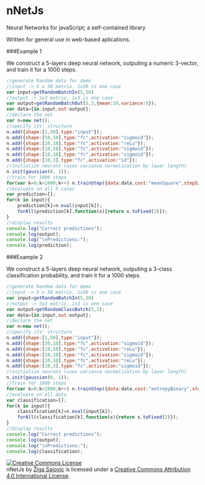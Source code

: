 # nNetJs
Neural Networks for javaScript; a self-contained library

Written for general use in web-based aplications.

###Example 1

We construct a 5-layers deep neural network, outputing a numeric 3-vector, and train it for a 1000 steps.

```javascript
//generate Random data for demo
//input -> 5 x 50 matrix, 1x50 is one case
var input=getRandomBatchIn(5,50)
//output -> 5x3 matrix, 1x3 is one case
var output=getRandomBatchOut(5,3,{mean:10,variance:5});
var data={in:input,out:output};
//declare the net
var n=new net();
//specify its' structure
n.add({shape:[1,50],type:"input"});
n.add({shape:[50,10],type:"fc",activation:"sigmoid"});
n.add({shape:[10,10],type:"fc",activation:"reLu"});
n.add({shape:[10,10],type:"fc",activation:"sigmoid"});
n.add({shape:[10,10],type:"fc",activation:"sigmoid"});
n.add({shape:[10,3],type:"fc",activation:"id"});
//initialize neurons (uses variance normalization by layer length)
n.init(gaussian(0, 1));
//train for 1000 steps
for(var k=0;k<1000;k++) n.trainStep({data:data,cost:"meanSquare",stepSize:0.1});
//evaluate on all 5 cases
var prediction=[];
for(k in input){
    prediction[k]=n.eval(input[k]);
    forAll(prediction[k],function(x){return x.toFixed(2)});
}
//display results
console.log("Correct predictions");
console.log(output);
console.log("\nPredictions:");
console.log(prediction);
```

###Example 2

We construct a 5-layers deep neural network, outputing a 3-class classification probability, and train it for a 1000 steps.

```javascript
//generate Random data for demo
//input -> 5 x 50 matrix, 1x50 is one case
var input=getRandomBatchIn(5,50)
//output -> 5x3 matrix, 1x3 is one case
var output=getRandomClassBatch(5,3);
var data={in:input,out:output};
//declare the net
var n=new net();
//specify its' structure
n.add({shape:[1,50],type:"input"});
n.add({shape:[50,10],type:"fc",activation:"sigmoid"});
n.add({shape:[10,10],type:"fc",activation:"reLu"});
n.add({shape:[10,10],type:"fc",activation:"sigmoid"});
n.add({shape:[10,10],type:"fc",activation:"reLu"});
n.add({shape:[10,3],type:"fc",activation:"sigmoid"});
//initialize neurons (uses variance normalization by layer length)
n.init(gaussian(0, 1));
//train for 1000 steps
for(var k=0;k<1000;k++) n.trainStep({data:data,cost:"entropyBinary",stepSize:0.1});
//evaluate on all data
var classification=[];
for(k in input){
    classification[k]=n.eval(input[k]);
    forAll(classification[k],function(x){return x.toFixed(2)});
}
//display results
console.log("Correct predictions");
console.log(output);
console.log("\nPredictions:");
console.log(classification);
```

<a rel="license" href="http://creativecommons.org/licenses/by/4.0/"><img alt="Creative Commons License" style="border-width:0" src="https://i.creativecommons.org/l/by/4.0/88x31.png" /></a><br /><span xmlns:dct="http://purl.org/dc/terms/" property="dct:title">nNetJs</span> by <a xmlns:cc="http://creativecommons.org/ns#" href="https://si.linkedin.com/in/zigasajovic" property="cc:attributionName" rel="cc:attributionURL">Žiga Sajovic</a> is licensed under a <a rel="license" href="http://creativecommons.org/licenses/by/4.0/">Creative Commons Attribution 4.0 International License</a>.
